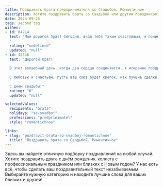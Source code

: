 ```yaml
---
title: Поздравить брата предпринимателя со Свадьбой. Романтичное
description: Хотите поздравить брата со Свадьбой или другим праздником? Наш ИИ создаст незабываемое поздравление, а вы обязательно выделитесь среди других.  
date: 2024-09-26
tags: second tag
wishes:
- id: 84214
  text: "Мой дорогой брат! Сегодня, видя тебя таким счастливым, я понимаю, что нашел свое счастье не только в жизни, но и в брате.  Пусть ваш союз будет таким же ярким и нерушимым, как ваша любовь, а предпринимательский успех – лишь приятным дополнением к вашей семейной идиллии.  Желаю вам бесконечного счастья, нежности и верности, чтобы каждое утро начиналось с улыбки, а каждый вечер  завершалось  в объятиях друг друга.  Свадьбы вам долгой и счастливой!
  "
  rating: "undefined"
  updated: "null"
- id: 42546
  text: "Дорогой брат!
  
  В этот волшебный день, когда два сердца соединяются, я искренне поздравляю тебя с вашим бракосочетанием! Ваша любовь — это как крепкий бизнес, построенный на доверии, взаимопонимании и поддержке. Желаю вам, чтобы каждое утро начиналось с улыбки, а каждый вечер завершался общей радостью. Пусть ваши дни будут полны вдохновения и совместных мечтаний, чтобы вместе вы достигали новых вершин, как в жизни, так и в вашем предпринимательском пути.
  
  С любовью и счастьем, пусть ваш союз будет крепок, как лучшие сделки!
  
  С днем свадьбы!"
  rating: "0"
  updated: "null"

selectedValues:
  recipients: "brata"
  holidays: "so-svadboj"
  professions: "predprinimatel"
  style: "romantichnoe"

links:
- slug: "pozdravit-brata-so-svadboj-romantichnoe"
  title: "Поздравить брата со Свадьбой. Романтичное"
---
```


Здесь вы найдете отличную подборку поздравлений на любой случай. 
Хотите поздравить друга с днём рождения, коллегу с профессиональным праздником или близких с Новым годом? У нас есть всё, чтобы сделать ваш поздравительный текст незабываемым. Выбирайте нужную категорию и находите лучшие слова для ваших близких и друзей!
